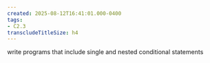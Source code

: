 ```yaml
---
created: 2025-08-12T16:41:01.000-0400
tags:
- C2.3
transcludeTitleSize: h4
---
```


write programs that include single and nested conditional statements